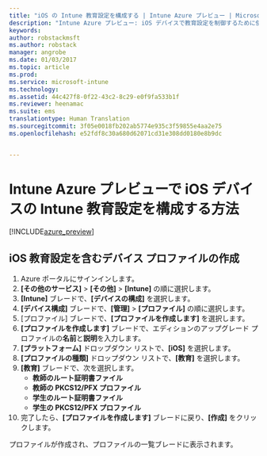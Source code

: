 ```yaml
---
title: "iOS の Intune 教育設定を構成する | Intune Azure プレビュー | Microsoft Docs"
description: "Intune Azure プレビュー: iOS デバイスで教育設定を制御するために使用できる設定について説明します。"
keywords: 
author: robstackmsft
ms.author: robstack
manager: angrobe
ms.date: 01/03/2017
ms.topic: article
ms.prod: 
ms.service: microsoft-intune
ms.technology: 
ms.assetid: 44c427f8-0f22-43c2-8c29-e0f9fa533b1f
ms.reviewer: heenamac
ms.suite: ems
translationtype: Human Translation
ms.sourcegitcommit: 3f05e0018fb202ab5774e935c3f59855e4aa2e75
ms.openlocfilehash: e52fdf8c30a680d62071cd31e308dd0180e8b9dc


---
```


# <a name="how-to-configure-intune-education-settings-for-ios-devices-in-intune-azure-preview"></a>Intune Azure プレビューで iOS デバイスの Intune 教育設定を構成する方法

[!INCLUDE[azure_preview](../includes/azure_preview.md)]


## <a name="create-a-device-profile-containing-ios-education-settings"></a>iOS 教育設定を含むデバイス プロファイルの作成

1. Azure ポータルにサインインします。
2. **[その他のサービス]** > **[その他]** > **[Intune]** の順に選択します。
3. **[Intune]** ブレードで、**[デバイスの構成]** を選択します。
2. **[デバイス構成]** ブレードで、**[管理]** > **[プロファイル]** の順に選択します。
3. [プロファイル] ブレードで、**[プロファイルを作成します]** を選択します。
4. **[プロファイルを作成します]** ブレードで、エディションのアップグレード プロファイルの**名前**と**説明**を入力します。
5. **[プラットフォーム]** ドロップダウン リストで、**[iOS]** を選択します。
6. **[プロファイルの種類]** ドロップダウン リストで、**[教育]** を選択します。
7. **[教育]** ブレードで、次を選択します。
    - **教師のルート証明書ファイル**
    - **教師の PKCS12/PFX プロファイル**
    - **学生のルート証明書ファイル**
    - **学生の PKCS12/PFX プロファイル**
8. 完了したら、**[プロファイルを作成します]** ブレードに戻り、**[作成]** をクリックします。

プロファイルが作成され、プロファイルの一覧ブレードに表示されます。



<!--HONumber=Feb17_HO1-->


